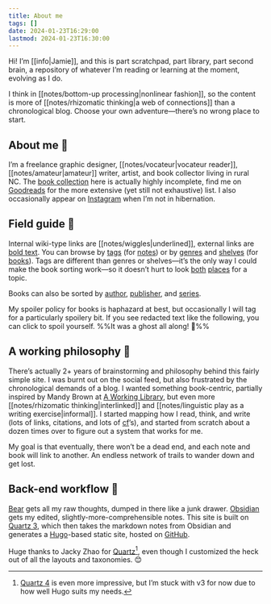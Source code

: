 ```yaml
---
title: About me
tags: []
date: 2024-01-23T16:29:00
lastmod: 2024-01-23T16:30:00
---
```

Hi! I’m [[info|Jamie]], and this is part scratchpad, part library, part second brain, a repository of whatever I’m reading or learning at the moment, evolving as I do.

I think in [[notes/bottom-up processing|nonlinear fashion]], so the content is more of [[notes/rhizomatic thinking|a web of connections]] than a chronological blog. Choose your own adventure—there’s no wrong place to start.

## About me 👀

I’m a freelance graphic designer, [[notes/vocateur|vocateur reader]], [[notes/amateur|amateur]] writer, artist, and book collector living in rural NC. The <a href="/books" class="internal-link">book collection</a> here is actually highly incomplete, find me on [Goodreads](https://www.goodreads.com/jamieharris) for the more extensive (yet still not exhaustive) list. I also occasionally appear on [Instagram](https://instagram.com/jamiedidthis) when I’m not in hibernation.

## Field guide 🌳

Internal wiki-type links are [[notes/wiggles|underlined]], external links are [bold text](https://theuselessweb.com/). You can browse by <a href="/tags" class="internal-link">tags</a> (for <a href="/notes" class="internal-link">notes</a>) or by <a href="/genres" class="internal-link">genres</a> and <a href="/shelves" class="internal-link">shelves</a> (for <a href="/books" class="internal-link">books</a>). Tags are different than genres or shelves—it’s the only way I could make the book sorting work—so it doesn’t hurt to look <a href="/tags/pleasure-and-play/" class="internal-link">both</a> <a href="/shelves/pleasure-and-play/" class="internal-link">places</a> for a topic.

Books can also be sorted by <a href="/authors" class="internal-link">author</a>, <a href="/publishers" class="internal-link">publisher</a>, and <a href="/series" class="internal-link">series</a>.

My spoiler policy for books is haphazard at best, but occasionally I will tag for a particularly spoilery bit. If you see redacted text like the following, you can click to spoil yourself. %%It was a ghost all along! 👻%%

## A working philosophy 🍄

There’s actually 2+ years of brainstorming and philosophy behind this fairly simple site. I was burnt out on the social feed, but also frustrated by the chronological demands of a blog. I wanted something book-centric, partially inspired by Mandy Brown at [A Working Library](https://aworkinglibrary.com/), but even more [[notes/rhizomatic thinking|interlinked]] and [[notes/linguistic play as a writing exercise|informal]]. I started mapping how I read, think, and write (lots of links, citations, and lots of [cf](https://en.m.wikipedia.org/wiki/Cf.)’s), and started from scratch about a dozen times over to figure out a system that works for me.

My goal is that eventually, there won’t be a dead end, and each note and book will link to another. An endless network of trails to wander down and get lost.

## Back-end workflow 🍑

[Bear](https://bear.app/) gets all my raw thoughts, dumped in there like a junk drawer. [Obsidian](https://obsidian.md/) gets my edited, slightly-more-comprehensible notes. This site is built on [Quartz 3](https://github.com/jackyzha0/quartz/releases/tag/v3.3), which then takes the markdown notes from Obsidian and generates a  [Hugo](https://gohugo.io/)-based static site, hosted on [GitHub](https://github.com/jamiedidthis/quartz). 

Huge thanks to Jacky Zhao for [Quartz](https://quartz.jzhao.xyz/)[^1], even though I customized the heck out of all the layouts and taxonomies. 😊

[^1]: [Quartz 4](https://quartz.jzhao.xyz/) is even more impressive, but I’m stuck with v3 for now due to how well Hugo suits my needs. 